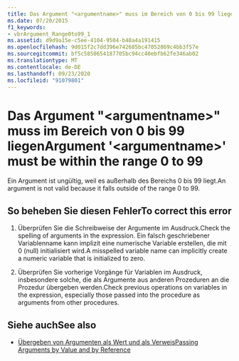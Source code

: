 ```yaml
---
title: Das Argument "<argumentname>" muss im Bereich von 0 bis 99 liegen
ms.date: 07/20/2015
f1_keywords:
- vbrArgument_Range0to99_1
ms.assetid: d9d9a15e-c5ee-4104-9504-b48a4a191415
ms.openlocfilehash: 9d015f2c7dd396e742685bc47052869c4bb3f57e
ms.sourcegitcommit: bf5c5850654187705bc94cc40ebfb62fe346ab02
ms.translationtype: MT
ms.contentlocale: de-DE
ms.lasthandoff: 09/23/2020
ms.locfileid: "91079801"
---
```

# <a name="argument-argumentname-must-be-within-the-range-0-to-99"></a><span data-ttu-id="7205d-102">Das Argument "\<argumentname>" muss im Bereich von 0 bis 99 liegen</span><span class="sxs-lookup"><span data-stu-id="7205d-102">Argument '\<argumentname>' must be within the range 0 to 99</span></span>

<span data-ttu-id="7205d-103">Ein Argument ist ungültig, weil es außerhalb des Bereichs 0 bis 99 liegt.</span><span class="sxs-lookup"><span data-stu-id="7205d-103">An argument is not valid because it falls outside of the range 0 to 99.</span></span>  
  
## <a name="to-correct-this-error"></a><span data-ttu-id="7205d-104">So beheben Sie diesen Fehler</span><span class="sxs-lookup"><span data-stu-id="7205d-104">To correct this error</span></span>  
  
1. <span data-ttu-id="7205d-105">Überprüfen Sie die Schreibweise der Argumente im Ausdruck.</span><span class="sxs-lookup"><span data-stu-id="7205d-105">Check the spelling of arguments in the expression.</span></span> <span data-ttu-id="7205d-106">Ein falsch geschriebener Variablenname kann implizit eine numerische Variable erstellen, die mit 0 (null) initialisiert wird.</span><span class="sxs-lookup"><span data-stu-id="7205d-106">A misspelled variable name can implicitly create a numeric variable that is initialized to zero.</span></span>  
  
2. <span data-ttu-id="7205d-107">Überprüfen Sie vorherige Vorgänge für Variablen im Ausdruck, insbesondere solche, die als Argumente aus anderen Prozeduren an die Prozedur übergeben werden.</span><span class="sxs-lookup"><span data-stu-id="7205d-107">Check previous operations on variables in the expression, especially those passed into the procedure as arguments from other procedures.</span></span>  
  
## <a name="see-also"></a><span data-ttu-id="7205d-108">Siehe auch</span><span class="sxs-lookup"><span data-stu-id="7205d-108">See also</span></span>

- [<span data-ttu-id="7205d-109">Übergeben von Argumenten als Wert und als Verweis</span><span class="sxs-lookup"><span data-stu-id="7205d-109">Passing Arguments by Value and by Reference</span></span>](../programming-guide/language-features/procedures/passing-arguments-by-value-and-by-reference.md)
